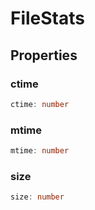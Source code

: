 # FileStats

## Properties

### ctime

```ts
ctime: number
```

### mtime

```ts
mtime: number
```

### size

```ts
size: number
```
